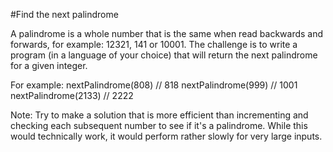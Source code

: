 #Find the next palindrome

A palindrome is a whole number that is the same when read backwards and forwards, for example: 12321, 141 or 10001. The challenge is to write a program (in a language of your choice) that will return the next palindrome for a given integer.

For example:
nextPalindrome(808) // 818
nextPalindrome(999) // 1001
nextPalindrome(2133) // 2222

Note: Try to make a solution that is more efficient than incrementing and checking each subsequent number to see if it's a palindrome. While this would technically work, it would perform rather slowly for very large inputs.
